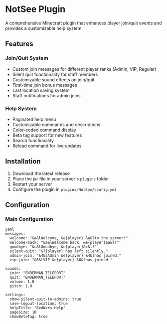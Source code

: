 # NotSee Plugin

A comprehensive Minecraft plugin that enhances player join/quit events and provides a customizable help system.

## Features

### Join/Quit System
- Custom join messages for different player ranks (Admin, VIP, Regular)
- Silent quit functionality for staff members
- Customizable sound effects on join/quit
- First-time join bonus messages
- Last location saving system
- Staff notifications for admin joins

### Help System
- Paginated help menu
- Customizable commands and descriptions
- Color-coded command display
- Beta tag support for new features
- Search functionality
- Reload command for live updates

## Installation

1. Download the latest release
2. Place the jar file in your server's `plugins` folder
3. Restart your server
4. Configure the plugin in `plugins/NotSee/config.yml`

## Configuration

### Main Configuration
```
yaml
messages:
  welcome: "&a&lWelcome, &e{player} &a&lto the server!"
  welcome-back: "&a&lWelcome back, &e{player}&a&l!"
  goodbye: "&c&lGoodbye, &e{player}&c&l!"
  silent-quit: "&7{player} has left silently."
  admin-join: "&4&lAdmin &e{player} &4&lhas joined."
  vip-join: "&6&lVIP &e{player} &6&lhas joined."

sounds:
  join: "ENDERMAN_TELEPORT"
  quit: "ENDERMAN_TELEPORT"
  volume: 1.0
  pitch: 1.0

settings:
  show-silent-quit-to-admins: true
  save-logout-location: true
  helpTitle: "BedWars Help"
  pageSize: 10
  showBetaTag: true
```
